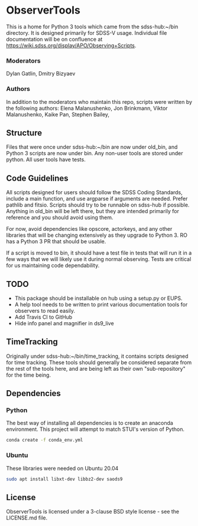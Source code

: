 # ObserverTools

This is a home for Python 3 tools which came from the sdss-hub:~/bin directory.
 It is designed primarily for SDSS-V usage. Individual file documentation will
 be on confluence at https://wiki.sdss.org/display/APO/Observing+Scripts.
 
### Moderators
Dylan Gatlin, Dmitry Bizyaev

### Authors
In addition to the moderators who maintain this repo, scripts were written by
 the following authors: Elena Malanushenko, Jon Brinkmann, Viktor Malanushenko,
 Kaike Pan, Stephen Bailey, 
 
## Structure
Files that were once under sdss-hub:~/bin are now under old_bin, and Python 3
 scripts are now under bin. Any non-user tools are stored under python. All
 user tools have tests.

## Code Guidelines
All scripts designed for users should follow the SDSS Coding Standards, include
 a main function,
 and use argparse if arguments are needed. Prefer pathlib and fitsio. Scripts
 should try to be runnable on sdss-hub if possible. Anything in old_bin will
 be left there, but they are intended primarily for reference and you should
 avoid using them.
 
For now, avoid dependencies like opscore, actorkeys, and any other libraries
 that will be changing extensively as they upgrade to Python 3. RO has a Python
 3 PR that should be usable.
 
If a script is moved to bin, it should have a test file in tests that will run
 it in a few ways that we will likely use it during normal observing. Tests
 are critical for us maintaining code dependability.

## TODO
 - This package should be installable on hub using a setup.py or EUPS.
 - A help tool needs to be written to print various documentation tools for
 observers to read easily.
 - Add Travis CI to GitHub
 - Hide info panel and magnifier in ds9_live
  
## TimeTracking
Originally under sdss-hub:~/bin/time_tracking, it contains scripts designed for
 time tracking. These tools should generally be considered separate from the
 rest of the tools here, and are being left as their own "sub-repository" for
 the time being.
 
## Dependencies

### Python
The best way of installing all dependencies is to create an anaconda
 environment. This project will attempt to match STUI's version of Python.
```bash
conda create -f conda_env.yml
```

### Ubuntu
These libraries were needed on Ubuntu 20.04
```bash
sudo apt install libxt-dev libbz2-dev saods9

```

## License
ObserverTools is licensed under a 3-clause BSD style license - see the
 LICENSE.md file.
